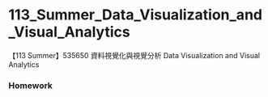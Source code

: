 # 113_Summer_Data_Visualization_and_Visual_Analytics
【113 Summer】535650 資料視覺化與視覺分析 Data Visualization and Visual Analytics

### **Homework**
